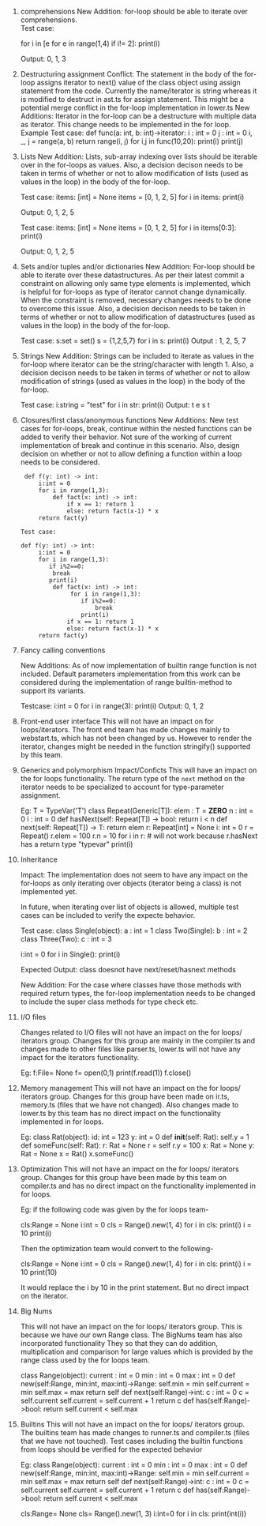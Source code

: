 1. comprehensions
   New Addition:
    for-loop should be able to iterate over comprehensions.  
    Test case:
     
     for i in [e for e in range(1,4) if i!= 2]:
      print(i)

     Output: 0, 1, 3
          
2. Destructuring assignment
    Conflict: 
     The statement in the body of the for-loop assigns iterator to next() value of the class object using assign statement from the code. Currently the name/iterator is string whereas it is modified to destruct in ast.ts for assign statement. This might be a potential merge conflict in the for-loop implementation in lower.ts
    New Additions:
     Iterator in the for-loop can be a destructure with multiple data as iterator. This change needs to be implemented in the for loop.
     Example Test case:
     def func(a: int, b: int)->iterator:
        i : int = 0
        j : int = 0
        i, _, j = range(a, b)
        return range(i, j)
     for i,j in func(10,20):
       print(i)
       print(j)
       
3. Lists
   New Addition:
    Lists, sub-array indexing over lists should be iterable over in the for-loops as values.  Also, a decision decison needs to be taken in terms of whether or not to allow modification of lists (used as values in the loop) in the body of the for-loop.

    Test case:
     items: [int] = None
     items = [0, 1, 2, 5]
     for i in items:
      print(i)

     Output: 0, 1, 2, 5

     Test case:
     items: [int] = None
     items = [0, 1, 2, 5]
     for i in items[0:3]:
      print(i)

     Output: 0, 1, 2, 5
  
4. Sets and/or tuples and/or dictionaries
    New Addition:
     For-loop should be able to iterate over these datastructures. As per their latest commit a constraint on allowing only same type elements is implemented, which is helpful for for-loops as type of iterator cannot change dynamically. When the constraint is removed, necessary changes needs to be done to overcome this issue. Also, a decision decison needs to be taken in terms of whether or not to allow modification of datastructures (used as values in the loop) in the body of the for-loop.
    
    Test case:
          s:set = set()
          s = {1,2,5,7}
          for i in s:
            print(i) 
    Output : 1, 2, 5, 7
    
5. Strings
   New Addition:
    Strings can be included to iterate as values in the for-loop where iterator can be the string/character with length 1. 
    Also, a decision decison needs to be taken in terms of whether or not to allow modification of strings (used as values in the loop) in the body of the for-loop. 

    Test case:
     i:string = "test"
     for i in str:
       print(i)
     Output: t
             e 
             s 
             t

6. Closures/first class/anonymous functions
     New Additions:
       New test cases for for-loops, break, continue within the nested functions can be added to verify their behavior. Not sure of the working of current implementation of break and continue in this scenario. Also, design decision on whether or not to allow defining a function within a loop needs to be considered. 

        def f(y: int) -> int:
            i:int = 0
            for i in range(1,3):
                def fact(x: int) -> int:
                    if x == 1: return 1
                    else: return fact(x-1) * x
            return fact(y)

       Test case:

       def f(y: int) -> int:
            i:int = 0
            for i in range(1,3):
               if i%2==0:
                break
               print(i)
                def fact(x: int) -> int:
                     for i in range(1,3):
                        if i%2==0:
                            break
                        print(i)
                    if x == 1: return 1
                    else: return fact(x-1) * x
            return fact(y)
         

7. Fancy calling conventions
      
      New Additions:
        As of now implementation of builtin range function is not included. Default parameters implementation from this work can be considered during the implementation of range builtin-method to support its variants.
      
      Testcase:
         i:int = 0
         for i in range(3):
            print(i)
      Output: 0, 1, 2

8. Front-end user interface
     This will not have an impact on for loops/iterators. The front end team has made changes mainly to webstart.ts, which has not been changed by us. However to render the iterator, changes might be needed in the function stringify() supported by this team.

9. Generics and polymorphism
   Impact/Conficts
   This will have an impact on the for loops functionality. The return type of the `next` method on the iterator needs to be specialized to account for type-parameter assignment.
   
   Eg:
    T = TypeVar('T')
    class Repeat(Generic[T]):
    elem : T = __ZERO__
    n : int = 0
    i : int = 0
    def hasNext(self: Repeat[T]) -> bool:
        return i < n
    def next(self: Repeat[T]) -> T:
        return elem
    r: Repeat[int] = None
    i: int = 0
    r = Repeat()
    r.elem = 100
    r.n = 10
    for i in r: # will not work because r.hasNext has a return type "typevar"
    print(i)

10. Inheritance
    
    Impact:
    The implementation does not seem to have any impact on the for-loops as only iterating over objects (iterator being a class) is not implemented yet.
    
    In future, when iterating over list of objects is allowed, multiple test cases can be included to verify the expecte behavior.
    
    Test case: 
    class Single(object):
	  a : int = 1
    class Two(Single):
        b : int = 2
    class Three(Two):
        c : int = 3
    
    i:int = 0
    for i in Single():
      print(i)
    
    Expected Output: class doesnot have next/reset/hasnext methods
    
    New Addition:
    For the case where classes have those methods with required return types, the for-loop implementation needs to be changed to include the super class methods for type check etc. 

11. I/O files
    
    Changes related to I/O files will not have an impact on the for loops/ iterators group. Changes for this group are mainly in the compiler.ts and changes made to other files like parser.ts, lower.ts will not have any impact for the iterators functionality.

    Eg: f:File= None
    f= open(0,1)
    print(f.read(1))
    f.close()

12. Memory management
    This will not have an impact on the for loops/ iterators group. Changes for this group have been made on ir.ts, memory.ts (files that we have not changed). Also changes made to lower.ts by this team has no direct impact on the functionality implemented in for loops.

    Eg:
    class Rat(object):
            id: int = 123
            y: int = 0
            def __init__(self: Rat):
                self.y = 1
            def someFunc(self: Rat):
                r: Rat = None
                r = self
                r.y = 100
        x: Rat = None
        y: Rat = None
        x = Rat()
        x.someFunc()

13. Optimization
    This will not have an impact on the for loops/ iterators group. Changes for this group have been made by this team on compiler.ts and has no direct impact on the functionality implemented in for loops.
    
    Eg: if the following code was given by the for loops team-

    cls:Range = None
    i:int = 0
    cls = Range().new(1, 4)
    for i in cls:
    print(i)
    i = 10 
    print(i)

    Then the optimization team would convert to the following-

    cls:Range = None
    i:int = 0
    cls = Range().new(1, 4)
    for i in cls:
    print(i)
    i = 10 
    print(10)

    It would replace the i by 10 in the print statement. But no direct impact on the iterator.

14. Big Nums

    This will not have an impact on the for loops/ iterators group. This is because we have our own Range class. The BigNums team has also incorporated functionality They so that they can do addition, multiplication and comparison for large values which is provided by the range class used by the for loops team.

    class Range(object):
    current : int = 0
    min : int = 0
    max : int = 0
    def new(self:Range, min:int, max:int)->Range:
        self.min = min
        self.current = min
        self.max = max
        return self
    def next(self:Range)->int:
        c : int = 0
        c = self.current
        self.current = self.current + 1
        return c
    def has(self:Range)->bool:
        return self.current < self.max

15. Builtins
    This will not have an impact on the for loops/ iterators group. The builtins team has made changes to runner.ts and compiler.ts (files that we have not touched). 
    Test cases including the builtin functions from loops should be verified for the expected behavior

    Eg:
    class Range(object):
    current : int = 0
    min : int = 0
    max : int = 0
    def new(self:Range, min:int, max:int)->Range:
        self.min = min
        self.current = min
        self.max = max
        return self
    def next(self:Range)->int:
        c : int = 0
        c = self.current
        self.current = self.current + 1
        return c
    def has(self:Range)->bool:
        return self.current < self.max

    cls:Range= None
    cls= Range().new(1, 3)
    i:int=0
    for i in cls:
      print(int(i))
